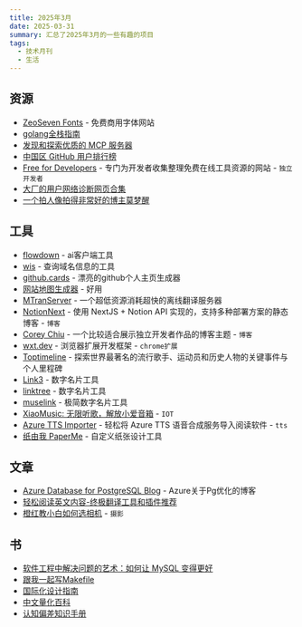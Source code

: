 ```yaml
---
title: 2025年3月
date: 2025-03-31
summary: 汇总了2025年3月的一些有趣的项目
tags:
  - 技术月刊
  - 生活
---
```

## 资源
- [ZeoSeven Fonts](https://fonts.zeoseven.com/) - 免费商用字体网站
- [golang全栈指南](https://golangguide.top/)
- [发现和探索优质的 MCP 服务器](https://mcps.live/)
- [中国区 GitHub 用户排行榜](https://china-ranking.aolifu.org/)
- [Free for Developers](https://free-for.dev/) - 专门为开发者收集整理免费在线工具资源的网站 - `独立开发者`
- [大厂的用户网络诊断网页合集](https://www.yan-me.top/DNHikNoRX57fl/)
- [一个拍人像拍得非常好的博主莫梦醒](https://www.bilibili.com/video/BV1rRKce2EFQ/)

## 工具
- [flowdown](https://flowdown.ai/zh-CN) - ai客户端工具
- [wis](https://w.is/) - 查询域名信息的工具
- [github.cards](https://github.cards/) - 漂亮的github个人主页生成器
- [网站地图生成器](https://octopus.do/sitemap/generator) - 好用
- [MTranServer](https://github.com/xxnuo/MTranServer) - 一个超低资源消耗超快的离线翻译服务器
- [NotionNext](https://github.com/tangly1024/NotionNext) - 使用 NextJS + Notion API 实现的，支持多种部署方案的静态博客 - `博客`
- [Corey Chiu](https://coreychiu.com/) - 一个比较适合展示独立开发者作品的博客主题 - `博客`
- [wxt.dev](https://wxt.dev/) - 浏览器扩展开发框架 - `chrome扩展`
- [Toptimeline](https://toptimeline.net/zh) - 探索世界最著名的流行歌手、运动员和历史人物的关键事件与个人里程碑
- [Link3](https://www.link3.cc/) - 数字名片工具
- [linktree](https://linktree.cn/) - 数字名片工具
- [muselink](https://muselink.cc/) - 极简数字名片工具
- [XiaoMusic: 无限听歌，解放小爱音箱](https://github.com/hanxi/xiaomusic) - `IOT`
- [Azure TTS Importer](https://github.com/yy4382/tts-importer) - 轻松将 Azure TTS 语音合成服务导入阅读软件 - `tts`
- [纸由我 PaperMe](https://paperme.toolooz.com/) - 自定义纸张设计工具

## 文章
- [Azure Database for PostgreSQL Blog](https://techcommunity.microsoft.com/blog/adforpostgresql/microsoft-postgresql-oss-engine-team-reflecting-on-2024/4388700) - Azure关于Pg优化的博客
- [轻松阅读英文内容-终极翻译工具和插件推荐](https://decohack.com/yingyu-xuexi-fanyi-gongju/)
- [橙红教小白如何选相机]([https://www.youtube.com/watch?v=3QvisCATm6I](https://www.youtube.com/watch?v=3QvisCATm6I)) - `摄影`

## 书
- [软件工程中解决问题的艺术：如何让 MySQL 变得更好](https://enhancedformysql.github.io/The-Art-of-Problem-Solving-in-Software-Engineering_How-to-Make-MySQL-Better/)
- [跟我一起写Makefile](https://seisman.github.io/how-to-write-makefile/)
- [国际化设计指南](https://www.tonpixel.cn/blog/%E5%9B%BD%E9%99%85%E5%8C%96%E8%AE%BE%E8%AE%A1%E6%8C%87%E5%8D%97)
- [中文量化百科](https://quant-wiki.com/basic/)
- [认知偏差知识手册](https://imzl.com/cognitive-bias)
